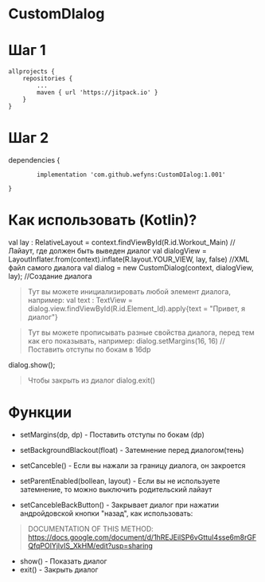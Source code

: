 # CustomDIalog

# Шаг 1
	allprojects {
		repositories {
			...
			maven { url 'https://jitpack.io' }
		}
	} 
# Шаг 2
  dependencies {
  
	        implementation 'com.github.wefyns:CustomDIalog:1.001'
		
	}
  
# Как использовать (Kotlin)?
  val lay : RelativeLayout = context.findViewById(R.id.Workout_Main)                      //Лайаут, где должен быть выведен диалог
  val dialogView = LayoutInflater.from(context).inflate(R.layout.YOUR_VIEW, lay, false)   //XML файл самого диалога
  val dialog = new CustomDialog(context, dialogView, lay);                                //Создание диалога
  
  > Тут вы можете инициализировать любой элемент диалога, например:
  val text : TextView = dialog.view.findViewById(R.id.Element_Id).apply{text = "Привет, я диалог"}
  
  > Тут вы можете прописывать разные свойства диалога, перед тем как его показывать, например:
  dialog.setMargins(16, 16)   //Поставить отступы по бокам в 16dp
  
  dialog.show(); 
  
  > Чтобы закрыть из диалог
  dialog.exit()


# Функции
  - setMargins(dp, dp) - Поставить отступы по бокам (dp)
  - setBackgroundBlackout(float) - Затемнение перед диалогом(тень)
  - setCanceble() - Если вы нажали за границу диалога, он закроется
  - setParentEnabled(bollean, layout) - Если вы не используете затемнение, то можно выключить родительский лайаут

  - setCancebleBackButton() - Закрывает диалог при нажатии андройдовской кнопки "назад", как использовать:
  > DOCUMENTATION OF THIS METHOD: https://docs.google.com/document/d/1hREJEilSP6vGttuI4sse6m8rGFQfqPOlYjlvIS_XkHM/edit?usp=sharing

  - show() - Показать диалог
  - exit() - Закрыть диалог
